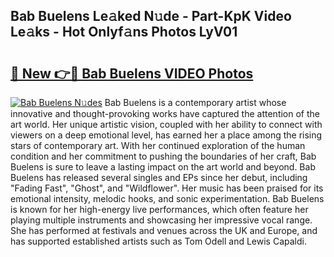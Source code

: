 ## Bab Buelens Le𝚊ked N𝚞de - Part-KpK Video Le𝚊ks - Hot Onlyf𝚊ns Photos LyV01

# <h2><a href="http://ab57423.deff.icu/?id=Bab+Buelens">🔗 New 👉🔴 Bab Buelens VIDEO Photos</a></h2>

[![Bab Buelens N𝚞des](https://i.imgur.com/rIISA9y.gif)](http://ab57423.deff.icu/?id=Bab+Buelens)
Bab Buelens is a contemporary artist whose innovative and thought-provoking works have captured the attention of the art world. Her unique artistic vision, coupled with her ability to connect with viewers on a deep emotional level, has earned her a place among the rising stars of contemporary art. With her continued exploration of the human condition and her commitment to pushing the boundaries of her craft, Bab Buelens is sure to leave a lasting impact on the art world and beyond. Bab Buelens has released several singles and EPs since her debut, including "Fading Fast", "Ghost", and "Wildflower". Her music has been praised for its emotional intensity, melodic hooks, and sonic experimentation. Bab Buelens is known for her high-energy live performances, which often feature her playing multiple instruments and showcasing her impressive vocal range. She has performed at festivals and venues across the UK and Europe, and has supported established artists such as Tom Odell and Lewis Capaldi.

